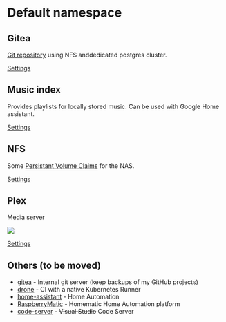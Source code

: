 # Default namespace

## Gitea

[Git repository](https://docs.gitea.io/) using NFS anddedicated postgres cluster.

[Settings](gitea)

## Music index

Provides playlists for locally stored music. Can be used with Google Home assistant.

[Settings](musicIndex.yaml)

## NFS

Some [Persistant Volume Claims](https://kubernetes.io/docs/concepts/storage/persistent-volumes/#persistentvolumeclaims) for the NAS.

[Settings](nfs)

## Plex

Media server

![](https://i.imgur.com/nDyS9OA.jpg)

[Settings](plex)

## Others (to be moved)

  * [gitea](https://gitea.io) - Internal git server (keep backups of my GitHub projects)
  * [drone](https://www.drone.io/) - CI with a native Kubernetes Runner
  * [home-assistant](https://github.com/home-assistant/core) - Home Automation
  * [RaspberryMatic](https://github.com/jens-maus/RaspberryMatic) - Homematic Home Automation platform
  * [code-server](https://github.com/cdr/code-server) - ~~Visual Studio~~ Code Server